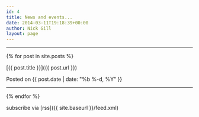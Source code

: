 ```yaml
---
id: 4
title: News and events...
date: 2014-03-11T19:18:39+00:00
author: Nick Gill
layout: page
---
```




---

{% for post in site.posts %}

[{{ post.title }}]({{ post.url }})

Posted on {{ post.date | date: "%b %-d, %Y" }}

---

{% endfor %}

subscribe via [rss]({{ site.baseurl }}/feed.xml)

